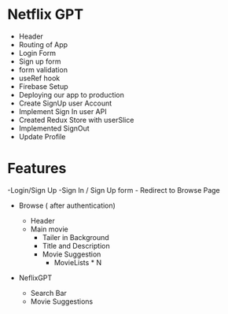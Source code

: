 # Netflix GPT
- Header
- Routing of App
- Login Form
- Sign up form
- form validation
- useRef hook
- Firebase Setup
- Deploying our app to production
- Create SignUp user Account
- Implement Sign In user API
- Created  Redux Store with userSlice
- Implemented SignOut
- Update Profile 




# Features
-Login/Sign Up
    -Sign In / Sign Up form
    - Redirect to Browse Page
- Browse ( after authentication)
    - Header
    - Main movie
        - Tailer in Background
        - Title and Description
        - Movie Suggestion
            - MovieLists * N

- NeflixGPT
    - Search Bar
    - Movie Suggestions